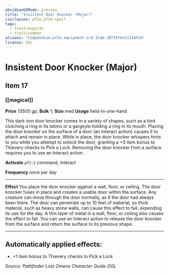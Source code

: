 ```yaml
---
obsidianUIMode: preview
title: "Insistent Door Knocker (Major)"
cssclasses: pf2e,pf2e-spell
tags:
  - trait/magical
  - trait/common
aliases: "Compendium.pf2e.equipment-srd.Item.3BTIKYHck3JIAPiH"
license: OGL
---
```

# Insistent Door Knocker (Major)
## Item 17
### [[magical]]


**Price** 13500 gp; 
**Bulk** 1; **Size** med
**Usage** held-in-one-hand

This dark iron door knocker comes in a variety of shapes, such as a bird clutching a ring in its talons or a gargoyle holding a ring in its mouth. Placing the door knocker on the surface of a door (an Interact action) causes it to attach and remain in place. While in place, the door knocker whispers hints to you while you attempt to unlock the door, granting a +3 item bonus to Thievery checks to Pick a Lock. Removing the door knocker from a surface requires you to use an Interact action.

**Activate** `pf2:2` command, Interact

**Frequency** once per day

* * *

**Effect** You place the door knocker against a wall, floor, or ceiling. The door knocker fuses in place and creates a usable door within the surface. Any creature can move through the door normally, as if the door had always been there. The door can penetrate up to 10 feet of material, so thick material, such as heavy stone walls, can cause this effect to fail, expending its use for the day. A thin layer of metal in a wall, floor, or ceiling also causes the effect to fail. You can use an Interact action to release the door knocker from the surface and return the surface to its previous shape.

* * *

## Automatically applied effects:

*   +1 item bonus to Thievery checks to Pick a Lock

*Source: Pathfinder Lost Omens Character Guide*
*OGL*